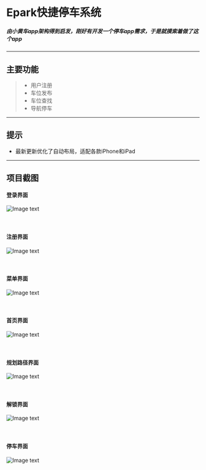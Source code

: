 # Epark快捷停车系统
##### 由小黄车app架构得到启发，刚好有开发一个停车app需求，于是就摸索着做了这个app
----------
## 主要功能
>* 用户注册<br>
>* 车位发布<br>
>* 车位查找<br>
>* 导航停车<br>
----------
## 提示
* 最新更新优化了自动布局，适配各款iPhone和iPad
----------
## 项目截图<br>
#### 登录界面<br>
![Image text](https://github.com/hjackguo/Picture/blob/master/login.png)<br><br><br>
#### 注册界面<br>
![Image text](https://github.com/hjackguo/Picture/blob/master/rigister.png)<br><br><br>
#### 菜单界面<br>
![Image text](https://github.com/hjackguo/Picture/blob/master/swearView.png)<br><br><br>
#### 首页界面<br>
![Image text](https://github.com/hjackguo/Picture/blob/master/map.png)<br><br><br>
#### 规划路径界面<br>
![Image text](https://github.com/hjackguo/Picture/blob/master/route.png)<br><br><br>
#### 解锁界面<br>
![Image text](https://github.com/hjackguo/Picture/blob/master/unlock.png)<br><br><br>
#### 停车界面<br>
![Image text](https://github.com/hjackguo/Picture/blob/master/parking.png)<br><br><br>

